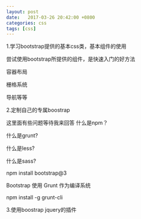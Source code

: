 ```yaml
---
layout: post
date:   2017-03-26 20:42:00 +0800
categories: css
tags: [css]
---
```


1.学习bootstrap提供的基本css类，基本组件的使用

尝试使用bootstrap所提供的组件，是快速入门的好方法

容器布局

栅格系统

导航等等

2.定制自己的专属boostrap

这里面有些问题等待我来回答
什么是npm？

什么是grunt?

什么是less?

什么是sass?

npm install bootstrap@3

Bootstrap 使用 Grunt 作为编译系统

npm install -g grunt-cli


3.使用boostrap jquery的插件
